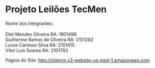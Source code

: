 # Projeto Leilões TecMen
Nome dos Integrantes:<br>
<br>Eliel Mendes Oliveira RA: 1901498
<br>Guilherme Ramos de Oliveira RA: 2101282
<br>Lucas Cardoso Silva  RA: 2101415
<br>Vitor Luis Soares RA: 2101783

Página do Site: http://sitetcm.s3-website-us-east-1.amazonaws.com
